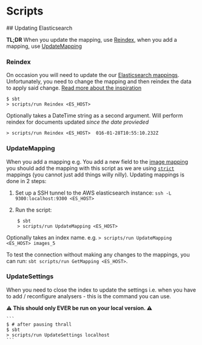 # Scripts

## Updating Elasticsearch

__TL;DR__ When you update the mapping, use [Reindex](#Reindex),
when you add a mapping, use [UpdateMapping](#UpdateMapping)

### Reindex
On occasion you will need to update the our [Elasticsearch mappings](https://github.com/guardian/grid/blob/master/common-lib/src/main/scala/com/gu/mediaservice/lib/elasticsearch/Mappings.scala).
Unfortunately, you need to change the mapping and then reindex the data to apply said change.
[Read more about the inspiration](http://www.elasticsearch.org/blog/changing-mapping-with-zero-downtime/)

    $ sbt
    > scripts/run Reindex <ES_HOST>

Optionally takes a DateTime string as a second argument. Will perform reindex for documents updated *since the date provieded*

    > scripts/run Reindex <ES_HOST>  016-01-28T10:55:10.232Z


### UpdateMapping
When you add a mapping e.g. You add a new field to the [image mapping](https://github.com/guardian/grid/blob/master/common-lib/src/main/scala/com/gu/mediaservice/lib/elasticsearch/Mappings.scala#L73)
you should add the mapping with this script as we are using [`strict`](http://www.elasticsearch.org/guide/en/elasticsearch/guide/current/dynamic-mapping.html)
mappings (you cannot just add things willy nilly). Updating mappings is done in 2 steps:

1. Set up a SSH tunnel to the AWS elasticsearch instance: `ssh -L 9300:localhost:9300 <ES_HOST>`

2. Run the script:
```
    $ sbt
    > scripts/run UpdateMapping <ES_HOST>
```
    
Optionally takes an index name. e.g. `> scripts/run UpdateMapping <ES_HOST> images_5`

To test the connection without making any changes to the mappings, you can run: `sbt scripts/run GetMapping <ES_HOST>`.

### UpdateSettings
When you need to close the index to update the settings i.e. when you have to add / reconfigure
analysers - this is the command you can use.

__:warning: This should only EVER be run on your local version. :warning:__

    ```
    $ # after pausing thrall
    $ sbt
    > scripts/run UpdateSettings localhost
    ```
